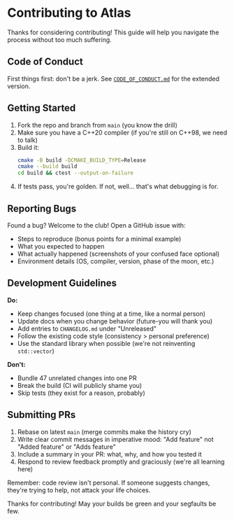 # Contributing to Atlas

Thanks for considering contributing! This guide will help you navigate the process without too much suffering.

## Code of Conduct

First things first: don't be a jerk. See [`CODE_OF_CONDUCT.md`](CODE_OF_CONDUCT.md) for the extended version.

## Getting Started

1. Fork the repo and branch from `main` (you know the drill)
2. Make sure you have a C++20 compiler (if you're still on C++98, we need to talk)
3. Build it:
   ```bash
   cmake -B build -DCMAKE_BUILD_TYPE=Release
   cmake --build build
   cd build && ctest --output-on-failure
   ```
4. If tests pass, you're golden. If not, well... that's what debugging is for.

## Reporting Bugs

Found a bug? Welcome to the club! Open a GitHub issue with:
- Steps to reproduce (bonus points for a minimal example)
- What you expected to happen
- What actually happened (screenshots of your confused face optional)
- Environment details (OS, compiler, version, phase of the moon, etc.)

## Development Guidelines

**Do:**
- Keep changes focused (one thing at a time, like a normal person)
- Update docs when you change behavior (future-you will thank you)
- Add entries to `CHANGELOG.md` under "Unreleased"
- Follow the existing code style (consistency > personal preference)
- Use the standard library when possible (we're not reinventing `std::vector`)

**Don't:**
- Bundle 47 unrelated changes into one PR
- Break the build (CI will publicly shame you)
- Skip tests (they exist for a reason, probably)

## Submitting PRs

1. Rebase on latest `main` (merge commits make the history cry)
2. Write clear commit messages in imperative mood: "Add feature" not "Added feature" or "Adds feature"
3. Include a summary in your PR: what, why, and how you tested it
4. Respond to review feedback promptly and graciously (we're all learning here)

Remember: code review isn't personal. If someone suggests changes, they're trying to help, not attack your life choices.

Thanks for contributing! May your builds be green and your segfaults be few.

